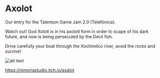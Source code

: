 # Axolot
Our entry for the Talentum Game Jam 2.0 (Telefónica).

Watch out! God Xolotl is in his axolotl form in order to scape of his dark future, and now is being persecuted by the Devil fish. 

Drive carefully your boat through the Xochimilco river, avoid the rocks and survive!

![alt text](https://github.com/ToninpRnD/Axolot/blob/master/AxolotCapture.png?raw=true)


https://nimoriastudio.itch.io/axalot
